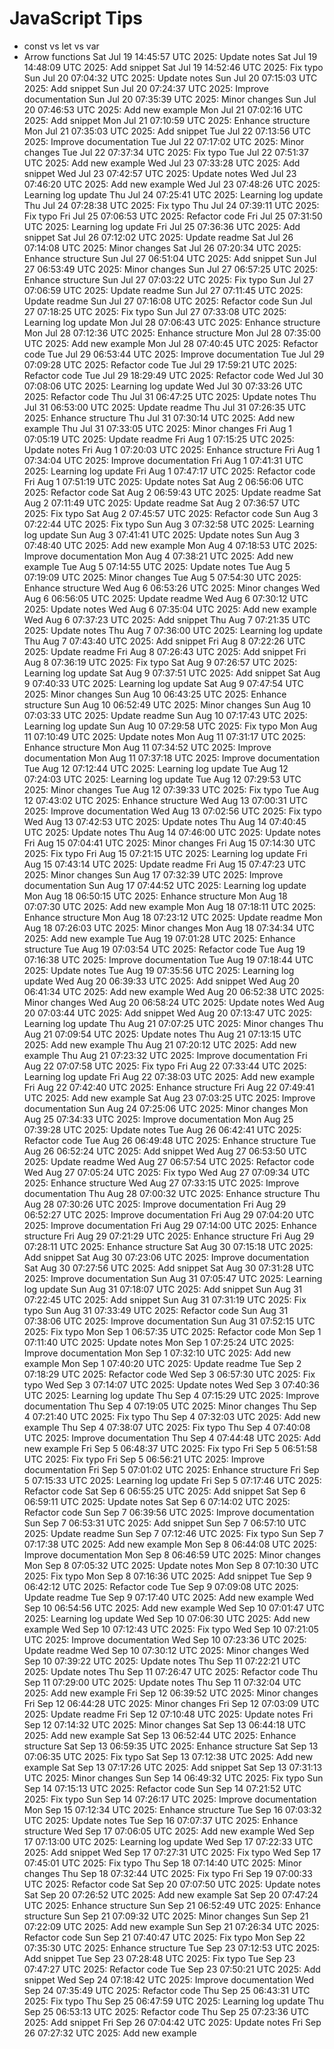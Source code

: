 # JavaScript Tips
- const vs let vs var
- Arrow functions
Sat Jul 19 14:45:57 UTC 2025: Update notes
Sat Jul 19 14:48:09 UTC 2025: Add snippet
Sat Jul 19 14:52:46 UTC 2025: Fix typo
Sun Jul 20 07:04:32 UTC 2025: Update notes
Sun Jul 20 07:15:03 UTC 2025: Add snippet
Sun Jul 20 07:24:37 UTC 2025: Improve documentation
Sun Jul 20 07:35:39 UTC 2025: Minor changes
Sun Jul 20 07:46:53 UTC 2025: Add new example
Mon Jul 21 07:02:16 UTC 2025: Add snippet
Mon Jul 21 07:10:59 UTC 2025: Enhance structure
Mon Jul 21 07:35:03 UTC 2025: Add snippet
Tue Jul 22 07:13:56 UTC 2025: Improve documentation
Tue Jul 22 07:17:02 UTC 2025: Minor changes
Tue Jul 22 07:37:34 UTC 2025: Fix typo
Tue Jul 22 07:51:37 UTC 2025: Add new example
Wed Jul 23 07:33:28 UTC 2025: Add snippet
Wed Jul 23 07:42:57 UTC 2025: Update notes
Wed Jul 23 07:46:20 UTC 2025: Add new example
Wed Jul 23 07:48:26 UTC 2025: Learning log update
Thu Jul 24 07:25:41 UTC 2025: Learning log update
Thu Jul 24 07:28:38 UTC 2025: Fix typo
Thu Jul 24 07:39:11 UTC 2025: Fix typo
Fri Jul 25 07:06:53 UTC 2025: Refactor code
Fri Jul 25 07:31:50 UTC 2025: Learning log update
Fri Jul 25 07:36:36 UTC 2025: Add snippet
Sat Jul 26 07:12:02 UTC 2025: Update readme
Sat Jul 26 07:14:08 UTC 2025: Minor changes
Sat Jul 26 07:20:34 UTC 2025: Enhance structure
Sun Jul 27 06:51:04 UTC 2025: Add snippet
Sun Jul 27 06:53:49 UTC 2025: Minor changes
Sun Jul 27 06:57:25 UTC 2025: Enhance structure
Sun Jul 27 07:03:22 UTC 2025: Fix typo
Sun Jul 27 07:06:59 UTC 2025: Update readme
Sun Jul 27 07:11:45 UTC 2025: Update readme
Sun Jul 27 07:16:08 UTC 2025: Refactor code
Sun Jul 27 07:18:25 UTC 2025: Fix typo
Sun Jul 27 07:33:08 UTC 2025: Learning log update
Mon Jul 28 07:06:43 UTC 2025: Enhance structure
Mon Jul 28 07:12:36 UTC 2025: Enhance structure
Mon Jul 28 07:35:00 UTC 2025: Add new example
Mon Jul 28 07:40:45 UTC 2025: Refactor code
Tue Jul 29 06:53:44 UTC 2025: Improve documentation
Tue Jul 29 07:09:28 UTC 2025: Refactor code
Tue Jul 29 17:59:21 UTC 2025: Refactor code
Tue Jul 29 18:29:49 UTC 2025: Refactor code
Wed Jul 30 07:08:06 UTC 2025: Learning log update
Wed Jul 30 07:33:26 UTC 2025: Refactor code
Thu Jul 31 06:47:25 UTC 2025: Update notes
Thu Jul 31 06:53:00 UTC 2025: Update readme
Thu Jul 31 07:26:35 UTC 2025: Enhance structure
Thu Jul 31 07:30:14 UTC 2025: Add new example
Thu Jul 31 07:33:05 UTC 2025: Minor changes
Fri Aug  1 07:05:19 UTC 2025: Update readme
Fri Aug  1 07:15:25 UTC 2025: Update notes
Fri Aug  1 07:20:03 UTC 2025: Enhance structure
Fri Aug  1 07:34:04 UTC 2025: Improve documentation
Fri Aug  1 07:41:31 UTC 2025: Learning log update
Fri Aug  1 07:47:17 UTC 2025: Refactor code
Fri Aug  1 07:51:19 UTC 2025: Update notes
Sat Aug  2 06:56:06 UTC 2025: Refactor code
Sat Aug  2 06:59:43 UTC 2025: Update readme
Sat Aug  2 07:11:49 UTC 2025: Update readme
Sat Aug  2 07:36:57 UTC 2025: Fix typo
Sat Aug  2 07:45:57 UTC 2025: Refactor code
Sun Aug  3 07:22:44 UTC 2025: Fix typo
Sun Aug  3 07:32:58 UTC 2025: Learning log update
Sun Aug  3 07:41:41 UTC 2025: Update notes
Sun Aug  3 07:48:40 UTC 2025: Add new example
Mon Aug  4 07:18:53 UTC 2025: Improve documentation
Mon Aug  4 07:38:21 UTC 2025: Add new example
Tue Aug  5 07:14:55 UTC 2025: Update notes
Tue Aug  5 07:19:09 UTC 2025: Minor changes
Tue Aug  5 07:54:30 UTC 2025: Enhance structure
Wed Aug  6 06:53:26 UTC 2025: Minor changes
Wed Aug  6 06:56:05 UTC 2025: Update readme
Wed Aug  6 07:30:12 UTC 2025: Update notes
Wed Aug  6 07:35:04 UTC 2025: Add new example
Wed Aug  6 07:37:23 UTC 2025: Add snippet
Thu Aug  7 07:21:35 UTC 2025: Update notes
Thu Aug  7 07:36:00 UTC 2025: Learning log update
Thu Aug  7 07:43:40 UTC 2025: Add snippet
Fri Aug  8 07:22:26 UTC 2025: Update readme
Fri Aug  8 07:26:43 UTC 2025: Add snippet
Fri Aug  8 07:36:19 UTC 2025: Fix typo
Sat Aug  9 07:26:57 UTC 2025: Learning log update
Sat Aug  9 07:37:51 UTC 2025: Add snippet
Sat Aug  9 07:40:33 UTC 2025: Learning log update
Sat Aug  9 07:47:54 UTC 2025: Minor changes
Sun Aug 10 06:43:25 UTC 2025: Enhance structure
Sun Aug 10 06:52:49 UTC 2025: Minor changes
Sun Aug 10 07:03:33 UTC 2025: Update readme
Sun Aug 10 07:17:43 UTC 2025: Learning log update
Sun Aug 10 07:29:58 UTC 2025: Fix typo
Mon Aug 11 07:10:49 UTC 2025: Update notes
Mon Aug 11 07:31:17 UTC 2025: Enhance structure
Mon Aug 11 07:34:52 UTC 2025: Improve documentation
Mon Aug 11 07:37:18 UTC 2025: Improve documentation
Tue Aug 12 07:12:44 UTC 2025: Learning log update
Tue Aug 12 07:24:03 UTC 2025: Learning log update
Tue Aug 12 07:29:53 UTC 2025: Minor changes
Tue Aug 12 07:39:33 UTC 2025: Fix typo
Tue Aug 12 07:43:02 UTC 2025: Enhance structure
Wed Aug 13 07:00:31 UTC 2025: Improve documentation
Wed Aug 13 07:02:56 UTC 2025: Fix typo
Wed Aug 13 07:42:53 UTC 2025: Update notes
Thu Aug 14 07:40:45 UTC 2025: Update notes
Thu Aug 14 07:46:00 UTC 2025: Update notes
Fri Aug 15 07:04:41 UTC 2025: Minor changes
Fri Aug 15 07:14:30 UTC 2025: Fix typo
Fri Aug 15 07:21:15 UTC 2025: Learning log update
Fri Aug 15 07:43:14 UTC 2025: Update readme
Fri Aug 15 07:47:23 UTC 2025: Minor changes
Sun Aug 17 07:32:39 UTC 2025: Improve documentation
Sun Aug 17 07:44:52 UTC 2025: Learning log update
Mon Aug 18 06:50:15 UTC 2025: Enhance structure
Mon Aug 18 07:07:30 UTC 2025: Add new example
Mon Aug 18 07:18:11 UTC 2025: Enhance structure
Mon Aug 18 07:23:12 UTC 2025: Update readme
Mon Aug 18 07:26:03 UTC 2025: Minor changes
Mon Aug 18 07:34:34 UTC 2025: Add new example
Tue Aug 19 07:01:28 UTC 2025: Enhance structure
Tue Aug 19 07:03:54 UTC 2025: Refactor code
Tue Aug 19 07:16:38 UTC 2025: Improve documentation
Tue Aug 19 07:18:44 UTC 2025: Update notes
Tue Aug 19 07:35:56 UTC 2025: Learning log update
Wed Aug 20 06:39:33 UTC 2025: Add snippet
Wed Aug 20 06:41:34 UTC 2025: Add new example
Wed Aug 20 06:52:38 UTC 2025: Minor changes
Wed Aug 20 06:58:24 UTC 2025: Update notes
Wed Aug 20 07:03:44 UTC 2025: Add snippet
Wed Aug 20 07:13:47 UTC 2025: Learning log update
Thu Aug 21 07:07:25 UTC 2025: Minor changes
Thu Aug 21 07:09:54 UTC 2025: Update notes
Thu Aug 21 07:13:15 UTC 2025: Add new example
Thu Aug 21 07:20:12 UTC 2025: Add new example
Thu Aug 21 07:23:32 UTC 2025: Improve documentation
Fri Aug 22 07:07:58 UTC 2025: Fix typo
Fri Aug 22 07:33:44 UTC 2025: Learning log update
Fri Aug 22 07:38:03 UTC 2025: Add new example
Fri Aug 22 07:42:40 UTC 2025: Enhance structure
Fri Aug 22 07:49:41 UTC 2025: Add new example
Sat Aug 23 07:03:25 UTC 2025: Improve documentation
Sun Aug 24 07:25:06 UTC 2025: Minor changes
Mon Aug 25 07:34:33 UTC 2025: Improve documentation
Mon Aug 25 07:39:28 UTC 2025: Update notes
Tue Aug 26 06:42:41 UTC 2025: Refactor code
Tue Aug 26 06:49:48 UTC 2025: Enhance structure
Tue Aug 26 06:52:24 UTC 2025: Add snippet
Wed Aug 27 06:53:50 UTC 2025: Update readme
Wed Aug 27 06:57:54 UTC 2025: Refactor code
Wed Aug 27 07:05:24 UTC 2025: Fix typo
Wed Aug 27 07:09:34 UTC 2025: Enhance structure
Wed Aug 27 07:33:15 UTC 2025: Improve documentation
Thu Aug 28 07:00:32 UTC 2025: Enhance structure
Thu Aug 28 07:30:26 UTC 2025: Improve documentation
Fri Aug 29 06:52:27 UTC 2025: Improve documentation
Fri Aug 29 07:04:20 UTC 2025: Improve documentation
Fri Aug 29 07:14:00 UTC 2025: Enhance structure
Fri Aug 29 07:21:29 UTC 2025: Enhance structure
Fri Aug 29 07:28:11 UTC 2025: Enhance structure
Sat Aug 30 07:15:18 UTC 2025: Add snippet
Sat Aug 30 07:23:06 UTC 2025: Improve documentation
Sat Aug 30 07:27:56 UTC 2025: Add snippet
Sat Aug 30 07:31:28 UTC 2025: Improve documentation
Sun Aug 31 07:05:47 UTC 2025: Learning log update
Sun Aug 31 07:18:07 UTC 2025: Add snippet
Sun Aug 31 07:22:45 UTC 2025: Add snippet
Sun Aug 31 07:31:19 UTC 2025: Fix typo
Sun Aug 31 07:33:49 UTC 2025: Refactor code
Sun Aug 31 07:38:06 UTC 2025: Improve documentation
Sun Aug 31 07:52:15 UTC 2025: Fix typo
Mon Sep  1 06:57:35 UTC 2025: Refactor code
Mon Sep  1 07:11:40 UTC 2025: Update notes
Mon Sep  1 07:25:24 UTC 2025: Improve documentation
Mon Sep  1 07:32:10 UTC 2025: Add new example
Mon Sep  1 07:40:20 UTC 2025: Update readme
Tue Sep  2 07:18:29 UTC 2025: Refactor code
Wed Sep  3 06:57:30 UTC 2025: Fix typo
Wed Sep  3 07:14:07 UTC 2025: Update notes
Wed Sep  3 07:40:36 UTC 2025: Learning log update
Thu Sep  4 07:15:29 UTC 2025: Improve documentation
Thu Sep  4 07:19:05 UTC 2025: Minor changes
Thu Sep  4 07:21:40 UTC 2025: Fix typo
Thu Sep  4 07:32:03 UTC 2025: Add new example
Thu Sep  4 07:38:07 UTC 2025: Fix typo
Thu Sep  4 07:40:08 UTC 2025: Improve documentation
Thu Sep  4 07:44:48 UTC 2025: Add new example
Fri Sep  5 06:48:37 UTC 2025: Fix typo
Fri Sep  5 06:51:58 UTC 2025: Fix typo
Fri Sep  5 06:56:21 UTC 2025: Improve documentation
Fri Sep  5 07:01:02 UTC 2025: Enhance structure
Fri Sep  5 07:15:33 UTC 2025: Learning log update
Fri Sep  5 07:17:46 UTC 2025: Refactor code
Sat Sep  6 06:55:25 UTC 2025: Add snippet
Sat Sep  6 06:59:11 UTC 2025: Update notes
Sat Sep  6 07:14:02 UTC 2025: Refactor code
Sun Sep  7 06:39:56 UTC 2025: Improve documentation
Sun Sep  7 06:53:31 UTC 2025: Add snippet
Sun Sep  7 06:57:10 UTC 2025: Update readme
Sun Sep  7 07:12:46 UTC 2025: Fix typo
Sun Sep  7 07:17:38 UTC 2025: Add new example
Mon Sep  8 06:44:08 UTC 2025: Improve documentation
Mon Sep  8 06:46:59 UTC 2025: Minor changes
Mon Sep  8 07:05:32 UTC 2025: Update notes
Mon Sep  8 07:10:30 UTC 2025: Fix typo
Mon Sep  8 07:16:36 UTC 2025: Add snippet
Tue Sep  9 06:42:12 UTC 2025: Refactor code
Tue Sep  9 07:09:08 UTC 2025: Update readme
Tue Sep  9 07:17:40 UTC 2025: Add new example
Wed Sep 10 06:54:56 UTC 2025: Add new example
Wed Sep 10 07:01:47 UTC 2025: Learning log update
Wed Sep 10 07:06:30 UTC 2025: Add new example
Wed Sep 10 07:12:43 UTC 2025: Fix typo
Wed Sep 10 07:21:05 UTC 2025: Improve documentation
Wed Sep 10 07:23:36 UTC 2025: Update readme
Wed Sep 10 07:30:12 UTC 2025: Minor changes
Wed Sep 10 07:39:22 UTC 2025: Update notes
Thu Sep 11 07:22:21 UTC 2025: Update notes
Thu Sep 11 07:26:47 UTC 2025: Refactor code
Thu Sep 11 07:29:00 UTC 2025: Update notes
Thu Sep 11 07:32:04 UTC 2025: Add new example
Fri Sep 12 06:39:52 UTC 2025: Minor changes
Fri Sep 12 06:44:28 UTC 2025: Minor changes
Fri Sep 12 07:03:09 UTC 2025: Update readme
Fri Sep 12 07:10:48 UTC 2025: Update notes
Fri Sep 12 07:14:32 UTC 2025: Minor changes
Sat Sep 13 06:44:18 UTC 2025: Add new example
Sat Sep 13 06:52:44 UTC 2025: Enhance structure
Sat Sep 13 06:59:35 UTC 2025: Enhance structure
Sat Sep 13 07:06:35 UTC 2025: Fix typo
Sat Sep 13 07:12:38 UTC 2025: Add new example
Sat Sep 13 07:17:26 UTC 2025: Add snippet
Sat Sep 13 07:31:13 UTC 2025: Minor changes
Sun Sep 14 06:49:32 UTC 2025: Fix typo
Sun Sep 14 07:15:13 UTC 2025: Refactor code
Sun Sep 14 07:21:52 UTC 2025: Fix typo
Sun Sep 14 07:26:17 UTC 2025: Improve documentation
Mon Sep 15 07:12:34 UTC 2025: Enhance structure
Tue Sep 16 07:03:32 UTC 2025: Update notes
Tue Sep 16 07:07:37 UTC 2025: Enhance structure
Wed Sep 17 07:06:05 UTC 2025: Add new example
Wed Sep 17 07:13:00 UTC 2025: Learning log update
Wed Sep 17 07:22:33 UTC 2025: Add snippet
Wed Sep 17 07:27:31 UTC 2025: Fix typo
Wed Sep 17 07:45:01 UTC 2025: Fix typo
Thu Sep 18 07:14:40 UTC 2025: Minor changes
Thu Sep 18 07:32:44 UTC 2025: Fix typo
Fri Sep 19 07:00:33 UTC 2025: Refactor code
Sat Sep 20 07:07:50 UTC 2025: Update notes
Sat Sep 20 07:26:52 UTC 2025: Add new example
Sat Sep 20 07:47:24 UTC 2025: Enhance structure
Sun Sep 21 06:52:49 UTC 2025: Enhance structure
Sun Sep 21 07:09:32 UTC 2025: Minor changes
Sun Sep 21 07:22:09 UTC 2025: Add new example
Sun Sep 21 07:26:34 UTC 2025: Refactor code
Sun Sep 21 07:40:47 UTC 2025: Fix typo
Mon Sep 22 07:35:30 UTC 2025: Enhance structure
Tue Sep 23 07:12:53 UTC 2025: Add snippet
Tue Sep 23 07:28:48 UTC 2025: Fix typo
Tue Sep 23 07:47:27 UTC 2025: Refactor code
Tue Sep 23 07:50:21 UTC 2025: Add snippet
Wed Sep 24 07:18:42 UTC 2025: Improve documentation
Wed Sep 24 07:35:49 UTC 2025: Refactor code
Thu Sep 25 06:43:31 UTC 2025: Fix typo
Thu Sep 25 06:47:59 UTC 2025: Learning log update
Thu Sep 25 06:53:13 UTC 2025: Refactor code
Thu Sep 25 07:23:36 UTC 2025: Add snippet
Fri Sep 26 07:04:42 UTC 2025: Update notes
Fri Sep 26 07:27:32 UTC 2025: Add new example
